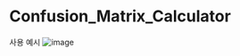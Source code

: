 # Confusion_Matrix_Calculator

사용 예시
![image](https://github.com/user-attachments/assets/18c81a0e-84c2-4f82-a9c0-c90e77168de0)
